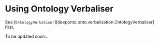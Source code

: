 # Using Ontology Verbaliser

See [`OntologyVerbaliser`][deeponto.onto.verbalisation.OntologyVerbaliser] first.

To be updated soon...